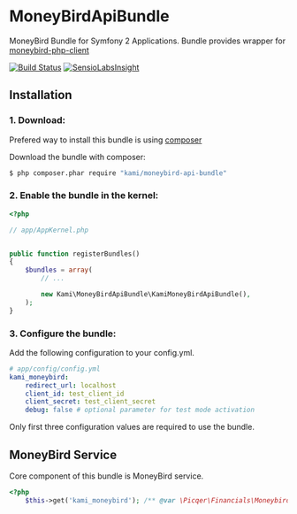 MoneyBirdApiBundle
==================

MoneyBird Bundle for Symfony 2 Applications. Bundle provides wrapper for [moneybird-php-client](https://github.com/picqer/moneybird-php-client)

[![Build Status](https://travis-ci.org/kamilabs/MoneyBirdApiBundle.svg?branch=master)](https://travis-ci.org/kamilabs/MoneyBirdApiBundle)
[![SensioLabsInsight](https://insight.sensiolabs.com/projects/0e27331a-b32c-4e26-a35f-ea651e428980/mini.png)](https://insight.sensiolabs.com/projects/0e27331a-b32c-4e26-a35f-ea651e428980)

Installation
-------------

### 1. Download:
Prefered way to install this bundle is using [composer](http://getcomposer.org)

Download the bundle with composer:
```bash
$ php composer.phar require "kami/moneybird-api-bundle"
```
### 2. Enable the bundle in the kernel:

```php
<?php

// app/AppKernel.php


public function registerBundles()
{
    $bundles = array(
        // ...

        new Kami\MoneyBirdApiBundle\KamiMoneyBirdApiBundle(),
    );
}
```
### 3. Configure the bundle:

Add the following configuration to your config.yml.
```yml
# app/config/config.yml
kami_moneybird:
    redirect_url: localhost
    client_id: test_client_id
    client_secret: test_client_secret
    debug: false # optional parameter for test mode activation
```

Only first three configuration values are required to use the bundle.


MoneyBird Service
--------------

Core component of this bundle is MoneyBird service.
```php
<?php
    $this->get('kami_moneybird'); /** @var \Picqer\Financials\Moneybird\Moneybird */
```

